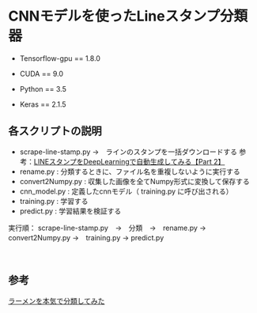 ﻿# CNNモデルを使ったLineスタンプ分類器

- Tensorflow-gpu == 1.8.0 <br>

- CUDA == 9.0 <br>
- Python == 3.5 <br>
- Keras == 2.1.5 <br>

## 各スクリプトの説明

- scrape-line-stamp.py →　ラインのスタンプを一括ダウンロードする
                        参考：[LINEスタンプをDeepLearningで自動生成してみる【Part 2】](https://qiita.com/enmaru/items/1d65307ca46264bf6259)
- rename.py : 分類するときに、ファイル名を重複しないように実行する
- convert2Numpy.py : 収集した画像を全てNumpy形式に変換して保存する
- cnn_model.py : 定義したcnnモデル（ training.py に呼び出される）
- training.py : 学習する
- predict.py : 学習結果を検証する

実行順： scrape-line-stamp.py　→　分類　→　rename.py →　convert2Numpy.py  →　training.py → predict.py 

 <br>
 
## 参考

[ラーメンを本気で分類してみた](https://blog.aidemy.net/entry/2018/12/23/022554)
